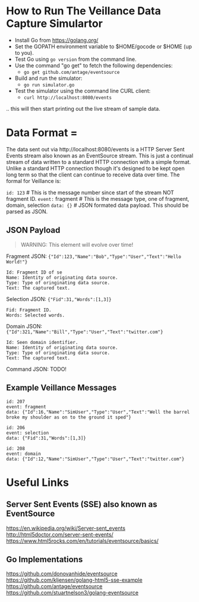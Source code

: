 
# How to Run The Veillance Data Capture Simulartor

* Install Go from https://golang.org/
* Set the GOPATH environment variable to $HOME/gocode or $HOME (up to you).
* Test Go using `go version` from the command line.
* Use the command "go get" to fetch the following dependencies:
  * `go get github.com/antage/eventsource`
* Build and run the simulator:
  * `go run simulator.go`
* Test the simulator using the command line CURL client:
  * `curl http://localhost:8080/events`

.. this will then start printing out the live stream of sample data.

# Data Format =

The data sent out via http://localhost:8080/events is a HTTP Server Sent Events
stream also known as an EventSource stream. This is just a continual stream of
data written to a standard HTTP connection with a simple format. Unlike a
standard HTTP connection though it's designed to be kept open long term so that
the client can continue to receive data over time. The formal for Veillance is:

`id: 123` # This is the message number since start of the stream NOT fragment ID.
`event:` fragment # This is the message type, one of fragment, domain, selection
`data: {}` # JSON formated data payload. This should be parsed as JSON.

## JSON Payload

> WARNING: This element will evolve over time!

Fragment JSON: `{"Id":123,"Name":"Bob","Type":"User","Text":"Hello World!"}`

```
Id: Fragment ID of se
Name: Identity of originating data source.
Type: Type of oringinating data source.
Text: The captured text.
```

Selection JSON: `{"Fid":31,"Words":[1,3]}`

```
Fid: Fragment ID.
Words: Selected words.
```

Domain JSON: `{"Id":321,"Name":"Bill","Type":"User","Text":"twitter.com"}`

```
Id: Seen domain identifier.
Name: Identity of originating data source.
Type: Type of oringinating data source.
Text: The captured text.
```

Command JSON: TODO!


## Example Veillance Messages

```
id: 207
event: fragment
data: {"Id":16,"Name":"SimUser","Type":"User","Text":"Well the barrel broke my shoulder as on to the ground it sped"}

id: 206
event: selection
data: {"Fid":31,"Words":[1,3]}

id: 208
event: domain
data: {"Id":12,"Name":"SimUser","Type":"User","Text":"twitter.com"}
```

# Useful Links

## Server Sent Events (SSE) also known as EventSource

https://en.wikipedia.org/wiki/Server-sent_events
http://html5doctor.com/server-sent-events/
https://www.html5rocks.com/en/tutorials/eventsource/basics/


## Go Implementations

https://github.com/donovanhide/eventsource
https://github.com/kljensen/golang-html5-sse-example
https://github.com/antage/eventsource
https://github.com/stuartnelson3/golang-eventsource

